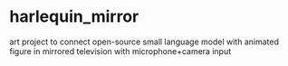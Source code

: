 # harlequin_mirror
art project to connect open-source small language model with animated figure in mirrored television with microphone+camera input
